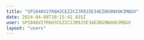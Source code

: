 ```yaml
---
title: "SP1048V27R6H3CEZ2CZJR9J5E34EZ0G9NX6K3MQGV"
date: 2024-04-08T10:15:41.835Z
user: SP1048V27R6H3CEZ2CZJR9J5E34EZ0G9NX6K3MQGV
layout: "users"
---
```

    